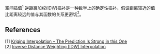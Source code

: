 空间插值[<sup>1</sup>](#refer-anchor)
逆距离加权(IDW)插补是一种数学上的确定性插补，假设距离较近的值比距离较远的值与其函数的关系更密切[<sup>2</sup>](#refer-anchor)。















































<div id="refer-anchor"></div>

## References  
[1] [Kriging Interpolation – The Prediction Is Strong in this One](https://gisgeography.com/kriging-interpolation-prediction/)  
[2] [Inverse Distance Weighting (IDW) Interpolation](https://gisgeography.com/inverse-distance-weighting-idw-interpolation/)  
